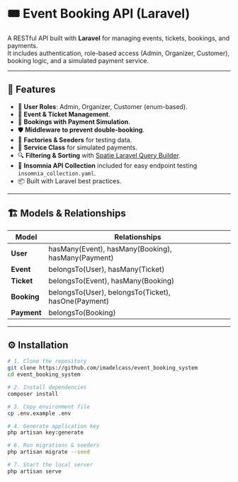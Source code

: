 # 🎟️ Event Booking API (Laravel)

A RESTful API built with **Laravel** for managing events, tickets, bookings, and payments.  
It includes authentication, role-based access (Admin, Organizer, Customer), booking logic, and a simulated payment service.

---

## 🚀 Features

- 👥 **User Roles**: Admin, Organizer, Customer (enum-based).
- 🎫 **Event & Ticket Management**.
- 🧾 **Bookings with Payment Simulation**.
- 🛡️ **Middleware to prevent double-booking**.
- 🧰 **Factories & Seeders** for testing data.
- 🧩 **Service Class** for simulated payments.
- 🔍 **Filtering & Sorting** with [Spatie Laravel Query Builder](https://spatie.be/docs/laravel-query-builder/v6).
- 🧪 **Insomnia API Collection** included for easy endpoint testing `insomnia_collection.yaml`.
- 📦 Built with Laravel best practices.

---

## 🏗️ Models & Relationships

| Model | Relationships |
|--------|----------------|
| **User** | hasMany(Event), hasMany(Booking), hasMany(Payment) |
| **Event** | belongsTo(User), hasMany(Ticket) |
| **Ticket** | belongsTo(Event), hasMany(Booking) |
| **Booking** | belongsTo(User), belongsTo(Ticket), hasOne(Payment) |
| **Payment** | belongsTo(Booking) |

---

## ⚙️ Installation

```bash
# 1. Clone the repository
git clone https://github.com/imadelcass/event_booking_system
cd event_booking_system

# 2. Install dependencies
composer install

# 3. Copy environment file
cp .env.example .env

# 4. Generate application key
php artisan key:generate

# 6. Run migrations & seeders
php artisan migrate --seed

# 7. Start the local server
php artisan serve
